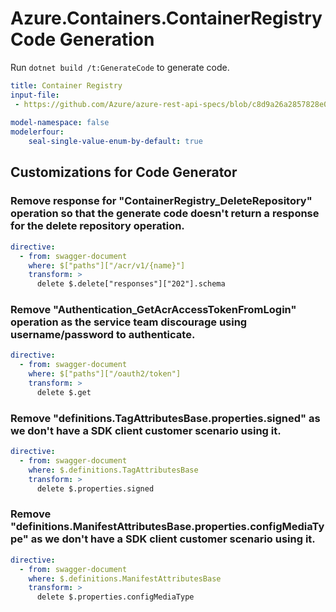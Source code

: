 # Azure.Containers.ContainerRegistry Code Generation

Run `dotnet build /t:GenerateCode` to generate code.

``` yaml
title: Container Registry
input-file:
 - https://github.com/Azure/azure-rest-api-specs/blob/c8d9a26a2857828e095903efa72512cf3a76c15d/specification/containerregistry/data-plane/Azure.ContainerRegistry/stable/2021-07-01/containerregistry.json
 
model-namespace: false
modelerfour:
    seal-single-value-enum-by-default: true
```

## Customizations for Code Generator

### Remove response for "ContainerRegistry_DeleteRepository" operation so that the generate code doesn't return a response for the delete repository operation.
```yaml
directive:
  - from: swagger-document
    where: $["paths"]["/acr/v1/{name}"]
    transform: >
      delete $.delete["responses"]["202"].schema
```

### Remove "Authentication_GetAcrAccessTokenFromLogin" operation as the service team discourage using username/password to authenticate.
```yaml
directive:
  - from: swagger-document
    where: $["paths"]["/oauth2/token"]
    transform: >
      delete $.get
```

### Remove "definitions.TagAttributesBase.properties.signed" as we don't have a SDK client customer scenario using it.
```yaml
directive:
  - from: swagger-document
    where: $.definitions.TagAttributesBase
    transform: >
      delete $.properties.signed
```

### Remove "definitions.ManifestAttributesBase.properties.configMediaType" as we don't have a SDK client customer scenario using it.
```yaml
directive:
  - from: swagger-document
    where: $.definitions.ManifestAttributesBase
    transform: >
      delete $.properties.configMediaType
```
